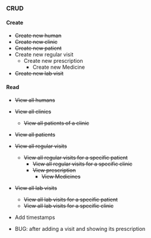 ### CRUD
#### Create
- ~~Create new human~~
- ~~Create new clinic~~
- ~~Create new patient~~
- Create new regular visit
	- Create new prescription 
		- Create new Medicine 
- ~~Create new lab visit~~

#### Read
- ~~View all humans~~
- ~~View all clinics~~
  - ~~View all patients of a clinic~~
- ~~View all patients~~

- ~~View all regular visits~~
  - ~~View all regular visits for a specific patient~~
	- ~~View all regular visits for a specific clinic~~
	- ~~View prescription~~
		- ~~View Medicines~~ 
- ~~View all lab visits~~
  - ~~View all lab visits for a specific patient~~
  - ~~View all lab visits for a specific clinic~~


- Add timestamps
- BUG: after adding a visit and showing its prescription


